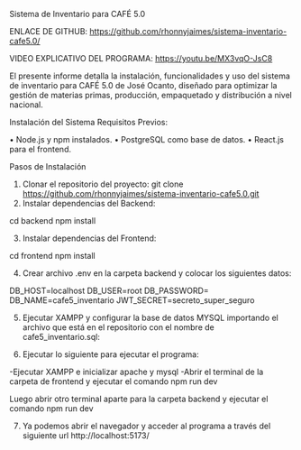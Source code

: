 Sistema de Inventario para CAFÉ 5.0

ENLACE DE GITHUB: https://github.com/rhonnyjaimes/sistema-inventario-cafe5.0/

VIDEO EXPLICATIVO DEL PROGRAMA: https://youtu.be/MX3vqO-JsC8

El presente informe detalla la instalación, funcionalidades y uso del sistema de inventario para CAFÉ 5.0 de José Ocanto,
diseñado para optimizar la gestión de materias primas, producción, empaquetado y distribución a nivel nacional.

Instalación del Sistema
Requisitos Previos:

•	Node.js y npm instalados.
•	PostgreSQL como base de datos.
•	React.js para el frontend.

Pasos de Instalación
1.	Clonar el repositorio del proyecto:
git clone https://github.com/rhonnyjaimes/sistema-inventario-cafe5.0.git
2.	Instalar dependencias del Backend:

cd backend
npm install

3.	Instalar dependencias del Frontend:

cd frontend
npm install

4.	Crear archivo .env en la carpeta backend y colocar los siguientes datos:

DB_HOST=localhost
DB_USER=root
DB_PASSWORD=
DB_NAME=cafe5_inventario
JWT_SECRET=secreto_super_seguro

5.	Ejecutar XAMPP y configurar la base de datos MYSQL importando el archivo que está en el repositorio con el nombre de cafe5_inventario.sql:

6.	Ejecutar lo siguiente para ejecutar el programa:

-Ejecutar XAMPP e inicializar apache y mysql 
-Abrir el terminal de la carpeta de frontend y ejecutar el comando
 npm run dev
  
Luego abrir otro terminal aparte para la carpeta backend y ejecutar el comando npm run dev 
 
7.	Ya podemos abrir el navegador y acceder al programa a través del siguiente url http://localhost:5173/ 
